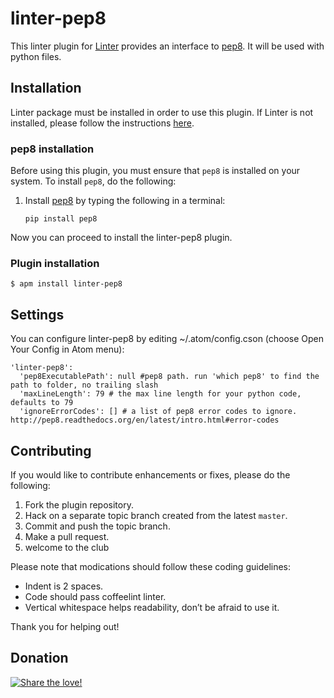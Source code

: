 linter-pep8
=========================

This linter plugin for [Linter](https://github.com/AtomLinter/Linter) provides an interface to [pep8](https://pypi.python.org/pypi/pep8). It will be used with python files.

## Installation
Linter package must be installed in order to use this plugin. If Linter is not installed, please follow the instructions [here](https://github.com/AtomLinter/Linter).

### pep8 installation
Before using this plugin, you must ensure that `pep8` is installed on your system. To install `pep8`, do the following:

1. Install [pep8](https://pypi.python.org/pypi/pep8) by typing the following in a terminal:
   ```
   pip install pep8
   ```

Now you can proceed to install the linter-pep8 plugin.

### Plugin installation
```
$ apm install linter-pep8
```

## Settings
You can configure linter-pep8 by editing ~/.atom/config.cson (choose Open Your Config in Atom menu):
```
'linter-pep8':
  'pep8ExecutablePath': null #pep8 path. run 'which pep8' to find the path to folder, no trailing slash
  'maxLineLength': 79 # the max line length for your python code, defaults to 79
  'ignoreErrorCodes': [] # a list of pep8 error codes to ignore. http://pep8.readthedocs.org/en/latest/intro.html#error-codes
```

## Contributing
If you would like to contribute enhancements or fixes, please do the following:

1. Fork the plugin repository.
1. Hack on a separate topic branch created from the latest `master`.
1. Commit and push the topic branch.
1. Make a pull request.
1. welcome to the club

Please note that modications should follow these coding guidelines:

- Indent is 2 spaces.
- Code should pass coffeelint linter.
- Vertical whitespace helps readability, don’t be afraid to use it.

Thank you for helping out!

## Donation
[![Share the love!](https://chewbacco-stuff.s3.amazonaws.com/donate.png)](https://www.paypal.com/cgi-bin/webscr?cmd=_s-xclick&hosted_button_id=KXUYS4ARNHCN8)
